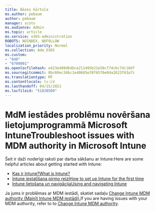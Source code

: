 ```yaml
---
title: Bāzes kārtula
ms.author: pebaum
author: pebaum
manager: scotv
ms.audience: Admin
ms.topic: article
ms.service: o365-administration
ROBOTS: NOINDEX, NOFOLLOW
localization_priority: Normal
ms.collection: Adm_O365
ms.custom:
- "848"
- "6700001"
ms.openlocfilehash: e423e489d64bce211495b21e58cf74cbc7dc10df
ms.sourcegitcommit: 8bc60ec34bc1e40685e3976576e04a2623f63a7c
ms.translationtype: MT
ms.contentlocale: lv-LV
ms.lasthandoff: 04/15/2021
ms.locfileid: "51820509"
---
```

# <a name="troubleshoot-issues-with-mdm-authority-in-microsoft-intune"></a><span data-ttu-id="18be9-102">MdM iestādes problēmu novēršana lietojumprogrammā Microsoft Intune</span><span class="sxs-lookup"><span data-stu-id="18be9-102">Troubleshoot issues with MDM authority in Microsoft Intune</span></span>

<span data-ttu-id="18be9-103">Šeit ir daži noderīgi raksti par darba sākšanu ar Intune:</span><span class="sxs-lookup"><span data-stu-id="18be9-103">Here are some helpful articles about getting started with Intune:</span></span>

- [<span data-ttu-id="18be9-104">Kas ir Intune?</span><span class="sxs-lookup"><span data-stu-id="18be9-104">What is Intune?</span></span>](https://docs.microsoft.com/intune/what-is-intune)
- [<span data-ttu-id="18be9-105">Intune iestatīšana pirmo reizi</span><span class="sxs-lookup"><span data-stu-id="18be9-105">How to set up Intune for the first time</span></span>](https://docs.microsoft.com/intune/setup-steps)
- [<span data-ttu-id="18be9-106">Intune lietošana un navigācija</span><span class="sxs-lookup"><span data-stu-id="18be9-106">Using and navigating Intune</span></span>](https://docs.microsoft.com/intune/tutorial-walkthrough-intune-portal)

<span data-ttu-id="18be9-107">Ja jums ir problēmas ar MDM iestādi, skatiet sadaļu [Change Intune MDM authority (Mainīt Intune MDM iestādi).](https://docs.microsoft.com/alchemyinsights/change-mdm-authority)</span><span class="sxs-lookup"><span data-stu-id="18be9-107">If you are having issues with your MDM authority, refer to to [Change Intune MDM authority](https://docs.microsoft.com/alchemyinsights/change-mdm-authority).</span></span>